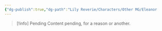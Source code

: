 ```yaml
---
{"dg-publish":true,"dg-path":"Lily Reverie/Characters/Other MG/Eleanor.md","permalink":"/lily-reverie/characters/other-mg/eleanor/","created":"2024-01-20T04:29:03.774-03:00","updated":"2024-01-20T04:34:09.761-03:00"}
---
```



>[!info] Pending
>Content pending, for a reason or another.